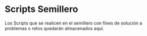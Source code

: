 # Scripts Semillero

Los Scripts que se realicen en el semillero con fines de solución a problemas o retos quedarán almacenados aquí.